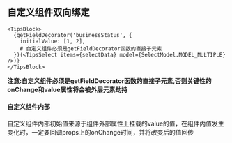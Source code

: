 ## 自定义组件双向绑定

	<TipsBlock>
      {getFieldDecorator('businessStatus', {
        initialValue: [1, 2],
		# 自定义组件必须是getFieldDecorator函数的直接子元素
      })(<TipsSelect items={selectData} model={SelectModel.MODEL_MULTIPLE} />)}
    </TipsBlock>

**注意:自定义组件必须是getFieldDecorator函数的直接子元素,否则关键性的onChange和value属性将会被外层元素劫持**

#### 自定义组件内部

自定义组件内部初始值来源于组件外部属性上挂载的value的值，在组件内值发生变化时，一定要回调props上的onChange时间，并将改变后的值回传